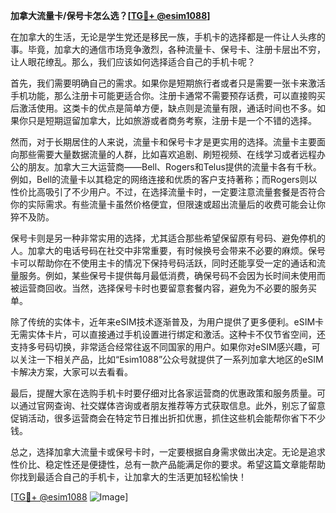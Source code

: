 **加拿大流量卡/保号卡怎么选？[[TG💪+ @esim1088](https://t.me/s/esim1088)]**

在加拿大的生活，无论是学生党还是移民一族，手机卡的选择都是一件让人头疼的事。毕竟，加拿大的通信市场竞争激烈，各种流量卡、保号卡、注册卡层出不穷，让人眼花缭乱。那么，我们应该如何选择适合自己的手机卡呢？

首先，我们需要明确自己的需求。如果你是短期旅行者或者只是需要一张卡来激活手机功能，那么注册卡可能更适合你。注册卡通常不需要预存话费，可以直接购买后激活使用。这类卡的优点是简单方便，缺点则是流量有限，通话时间也不多。如果你只是短期逗留加拿大，比如旅游或者商务考察，注册卡是一个不错的选择。

然而，对于长期居住的人来说，流量卡和保号卡才是更实用的选择。流量卡主要面向那些需要大量数据流量的人群，比如喜欢追剧、刷短视频、在线学习或者远程办公的朋友。加拿大三大运营商——Bell、Rogers和Telus提供的流量卡各有千秋。例如，Bell的流量卡以其稳定的网络连接和优质的客户支持著称；而Rogers则以性价比高吸引了不少用户。不过，在选择流量卡时，一定要注意流量套餐是否符合你的实际需求。有些流量卡虽然价格便宜，但限速或超出流量后的收费可能会让你猝不及防。

保号卡则是另一种非常实用的选择，尤其适合那些希望保留原有号码、避免停机的人。加拿大的电话号码在社交中非常重要，有时候换号会带来不必要的麻烦。保号卡可以帮助你在不使用主卡的情况下保持号码活跃，同时还能享受一定的通话和流量服务。例如，某些保号卡提供每月最低消费，确保号码不会因为长时间未使用而被运营商回收。当然，选择保号卡时也要留意套餐内容，避免为不必要的服务买单。

除了传统的实体卡，近年来eSIM技术逐渐普及，为用户提供了更多便利。eSIM卡无需实体卡片，可以直接通过手机设置进行绑定和激活。这种卡不仅节省空间，还支持多号码切换，非常适合经常往返不同国家的用户。如果你对eSIM感兴趣，可以关注一下相关产品，比如“Esim1088”公众号就提供了一系列加拿大地区的eSIM卡解决方案，大家可以去看看。

最后，提醒大家在选购手机卡时要仔细对比各家运营商的优惠政策和服务质量。可以通过官网查询、社交媒体咨询或者朋友推荐等方式获取信息。此外，别忘了留意促销活动，很多运营商会在特定节日推出折扣优惠，抓住这些机会能帮你省下不少钱。

总之，选择加拿大流量卡或保号卡时，一定要根据自身需求做出决定。无论是追求性价比、稳定性还是便捷性，总有一款产品能满足你的要求。希望这篇文章能帮助你找到最适合自己的手机卡，让加拿大的生活更加轻松愉快！

[[TG💪+ @esim1088](https://t.me/s/esim1088) ![Image](https://i.postimg.cc/4NQfJmqS/Snipaste-2025-05-13-00-14-12.png)]